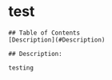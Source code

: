 # test


    ## Table of Contents
    [Description](#Description)
    
    ## Description: 

    testing



    